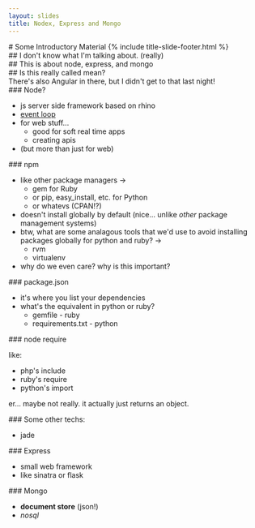 ```yaml
---
layout: slides
title: Nodex, Express and Mongo
---
```

<section markdown="block" class="title-slide">
# Some Introductory Material
{% include title-slide-footer.html %}
</section>
<section markdown="block">
## I don't know what I'm talking about.  (really)
</section>

<section markdown="block">
## This is about node, express, and mongo
</section>

<section markdown="block">
## Is this really called mean?

<aside>There's also Angular in there, but I didn't get to that last night!</aside>
</section>

<section markdown="block">
### Node?

* js server side framework based on rhino
* [event loop](http://www.stephanimoroni.com/wp-content/uploads/2014/03/node-event-loop.png)
* for web stuff...
	* good for soft real time apps
	* creating apis
* (but more than just for web)
</section>

<section markdown="block">
### npm

* like other package managers  &rarr;
	* gem for Ruby
	* or pip, easy_install, etc. for Python
	* or whatevs (CPAN!?)
* doesn't install globally by default (nice... unlike _other_ package management systems)
* btw, what are some analagous tools that we'd use to avoid installing packages globally for python and ruby? &rarr;
	* rvm
	* virtualenv
* why do we even care?  why is this important?
</section>



<section markdown="block">
### package.json

* it's where you list your dependencies
* what's the equivalent in python or ruby?
	* gemfile - ruby
	* requirements.txt - python
</section>


<section markdown="block">
### node require

like:

* php's include
* ruby's require
* python's import

er... maybe not really.  it actually just returns an object.
</section>

<section markdown="block">
### Some other techs:

* jade

</section>
<section markdown="block">
### Express

* small web framework
* like sinatra or flask
</section>

<section markdown="block">
### Mongo

* __document store__ (json!)
* _nosql_
</section>
